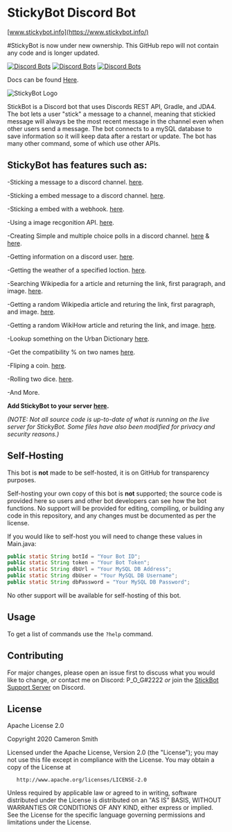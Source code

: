 # StickyBot Discord Bot

[www.stickybot.info](https://www.stickybot.info/)

#StickyBot is now under new ownership. This GitHub repo will not contain any code and is longer updated.

[![Discord Bots](https://top.gg/api/widget/status/628400349979344919.svg)](https://top.gg/bot/628400349979344919)
[![Discord Bots](https://top.gg/api/widget/servers/628400349979344919.svg)](https://top.gg/bot/628400349979344919)
[![Discord Bots](https://top.gg/api/widget/owner/628400349979344919.svg)](https://top.gg/bot/628400349979344919)

Docs can be found [Here](https://docs.stickybot.info/stickybot/).

![StickyBot Logo](https://images.discordapp.net/avatars/628400349979344919/b2aed74a6631ee9755a8ae56d8e582a8.png?size=512=250x)

StickBot is a Discord bot that uses Discords REST API, Gradle, and JDA4. The bot lets a user "stick" a message to a channel, meaning that stickied message will always be the most recent message in the channel even when other users send a message. The bot connects to a mySQL database to save information so it will keep data after a restart or update. The bot has many other command, some of which use other APIs.


## StickyBot has features such as:

-Sticking a message to a discord channel. [here](https://github.com/sircam191/StickyBot/blob/master/src/main/java/StickyTime.java).

-Sticking a embed message to a discord channel. [here](https://github.com/sircam191/StickyBot/blob/master/src/main/java/StickyEmbed.java).

-Sticking a embed with a webhook. [here](https://github.com/sircam191/StickyBot/blob/master/src/main/java/WebHookSticky.java).

-Using a image recgonition API. [here](https://github.com/sircam191/StickyBot/blob/master/src/main/java/ImageRecon.java).

-Creating Simple and multiple choice polls in a discord channel. [here](https://github.com/sircam191/StickyBot/blob/master/src/main/java/AdvancedPoll.java) & [here](https://github.com/sircam191/StickyBot/blob/master/src/main/java/Commands.java).

-Getting information on a discord user. [here](https://github.com/sircam191/StickyBot/blob/master/src/main/java/Commands.java).

-Getting the weather of a specified loction. [here](https://github.com/sircam191/StickyBot/blob/master/src/main/java/WeatherCommand.java).

-Searching Wikipedia for a article and returning the link, first paragraph, and image. [here](https://github.com/sircam191/StickyBot/blob/master/src/main/java/WikipediaCommands.java).

-Getting a random Wikipedia article and returing the link, first paragraph, and image. [here](https://github.com/sircam191/StickyBot/blob/master/src/main/java/WikipediaCommands.java).

-Getting a random WikiHow article and returing the link, and image. [here](https://github.com/sircam191/StickyBot/blob/master/src/main/java/WikiCommand.java).

-Lookup something on the Urban Dictionary [here](https://github.com/sircam191/StickyBot/blob/master/src/main/java/UrbanDict.java). 

-Get the compatibility % on two names [here](https://github.com/sircam191/StickyBot/blob/master/src/main/java/LoveCalc.java).

-Fliping a coin. [here](https://github.com/sircam191/StickyBot/blob/master/src/main/java/Commands.java).

-Rolling two dice. [here](https://github.com/sircam191/StickyBot/blob/master/src/main/java/Commands.java).

-And More.


**Add StickyBot to your server [here](https://www.stickybot.info).**

*(NOTE: Not all source code is up-to-date of what is running on the live server for StickyBot. Some files have also been modified for privacy and security reasons.)*

## Self-Hosting

This bot is **not** made to be self-hosted, it is on GitHub for transparency purposes.

Self-hosting your own copy of this bot is **not** supported; the source code is provided here so users and other bot developers can see how the bot functions. No support will be provided for editing, compiling, or building any code in this repository, and any changes must be documented as per the license.

If you would like to self-host you will need to change these values in Main.java:

```java
public static String botId = "Your Bot ID";
public static String token = "Your Bot Token";
public static String dbUrl = "Your MySQL DB Address";
public static String dbUser = "Your MySQL DB Username";
public static String dbPassword = "Your MySQL DB Password";
```

No other support will be available for self-hosting of this bot.

## Usage

To get a list of commands use the `?help` command. 


## Contributing
For major changes, please open an issue first to discuss what you would like to change, *or* contact me on Discord: P_O_G#2222 *or* join the [StickBot Support Server](https://discord.gg/SvNQTtf) on Discord.


## License
Apache License 2.0

Copyright 2020 Cameron Smith

   Licensed under the Apache License, Version 2.0 (the "License");
   you may not use this file except in compliance with the License.
   You may obtain a copy of the License at

       http://www.apache.org/licenses/LICENSE-2.0

   Unless required by applicable law or agreed to in writing, software
   distributed under the License is distributed on an "AS IS" BASIS,
   WITHOUT WARRANTIES OR CONDITIONS OF ANY KIND, either express or implied.
   See the License for the specific language governing permissions and
   limitations under the License.
